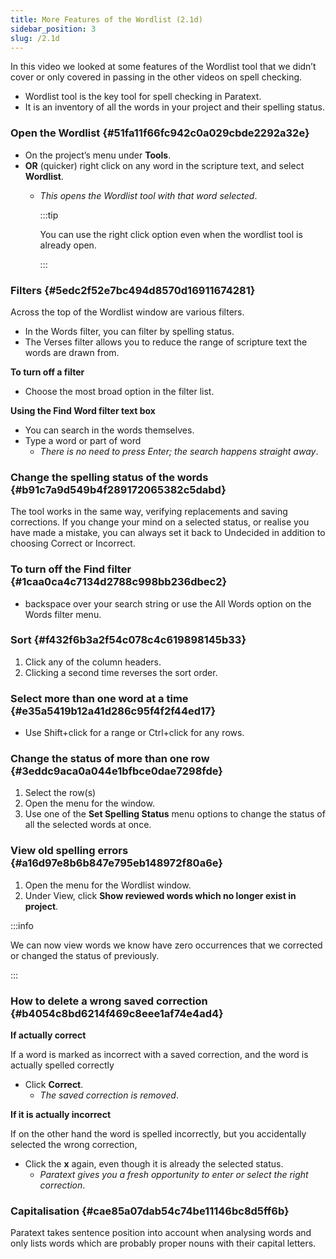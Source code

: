 ```yaml
---
title: More Features of the Wordlist (2.1d)
sidebar_position: 3
slug: /2.1d
---
```




In this video we looked at some features of the Wordlist tool that we didn’t cover or only covered in passing in the other videos on spell checking.

- Wordlist tool is the key tool for spell checking in Paratext.
- It is an inventory of all the words in your project and their spelling status.

### Open the Wordlist {#51fa11f66fc942c0a029cbde2292a32e}

- On the project’s menu under **Tools**.
- **OR** (quicker) right click on any word in the scripture text, and select **Wordlist**.
	- _This opens the Wordlist tool with that word selected_.

		:::tip


		You can use the right click option even when the wordlist tool is already open. 


		:::


### Filters {#5edc2f52e7bc494d8570d16911674281}


Across the top of the Wordlist window are various filters.

- In the Words filter, you can filter by spelling status.
- The Verses filter allows you to reduce the range of scripture text the words are drawn from.

**To turn off a filter**

- Choose the most broad option in the filter list.

**Using the Find Word filter text box**

- You can search in the words themselves.
- Type a word or part of word
	- _There is no need to press Enter; the search happens straight away_.

### Change the spelling status of the words {#b91c7a9d549b4f289172065382c5dabd}


The tool works in the same way, verifying replacements and saving corrections. If you change your mind on a selected status, or realise you have made a mistake, you can always set it back to Undecided in addition to choosing Correct or Incorrect.


### To turn off the Find filter {#1caa0ca4c7134d2788c998bb236dbec2}

- backspace over your search string or use the All Words option on the Words filter menu.

### Sort {#f432f6b3a2f54c078c4c619898145b33}

1. Click any of the column headers.
1. Clicking a second time reverses the sort order.

### Select more than one word at a time {#e35a5419b12a41d286c95f4f2f44ed17}

- Use Shift+click for a range or Ctrl+click for any rows.

### Change the status of more than one row {#3eddc9aca0a044e1bfbce0dae7298fde}

1. Select the row(s)
1. Open the menu for the window.
1. Use one of the **Set Spelling Status** menu options to change the status of all the selected words at once.

### View old spelling errors {#a16d97e8b6b847e795eb148972f80a6e}

1. Open the menu for the Wordlist window.
1. Under View, click **Show reviewed words which no longer exist in project**.

:::info


We can now view words we know have zero occurrences that we corrected or changed the status of previously. 


:::


### How to delete a wrong saved correction {#b4054c8bd6214f469c8eee1af74e4ad4}


**If actually correct**


If a word is marked as incorrect with a saved correction, and the word is actually spelled correctly

- Click **Correct**.
	- _The saved correction is removed_.

**If it is actually incorrect**


If on the other hand the word is spelled incorrectly, but you accidentally selected the wrong correction,

- Click the **x** again, even though it is already the selected status.
	- _Paratext gives you a fresh opportunity to enter or select the right correction_.

### Capitalisation {#cae85a07dab54c74be11146bc8d5ff6b}


Paratext takes sentence position into account when analysing words and only lists words which are probably proper nouns with their capital letters.

